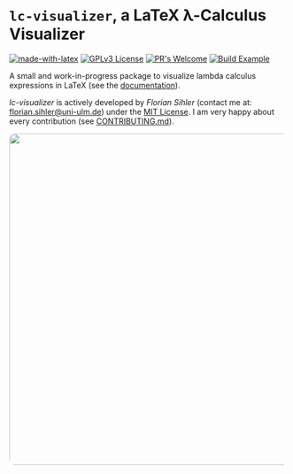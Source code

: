 # `lc-visualizer`, a LaTeX λ-Calculus Visualizer

[![made-with-latex](https://img.shields.io/badge/Made%20with-LaTeX-1f425f.svg)](https://www.latex-project.org/) [![GPLv3 License](https://img.shields.io/badge/License-GPL%20v3-yellow.svg)](https://opensource.org/licenses/GPL-3.0) [![PR's Welcome](https://img.shields.io/badge/PRs-welcome-brightgreen.svg?style=flat)](http://makeapullrequest.com) [![Build Example](https://github.com/EagleoutIce/latex-lambda-calculus-visualizer/actions/workflows/compile-examples.yaml/badge.svg)](https://github.com/EagleoutIce/latex-lambda-calculus-visualizer/actions/workflows/compile-examples.yaml)

A small and work-in-progress package to visualize lambda calculus expressions in LaTeX (see the [documentation](https://media.githubusercontent.com/media/EagleoutIce/latex-lambda-calculus-visualizer/gh-pages/build/visualizer-doc.pdf)).

*lc-visualizer* is actively developed by *Florian Sihler* (contact me at: <florian.sihler@uni-ulm.de>) under the [MIT License](LICENSE). I am very happy about every contribution (see [CONTRIBUTING.md](CONTRIBUTING.md)).

[<img style="border-radius:8pt" src="https://github.com/EagleoutIce/latex-lambda-calculus-visualizer/blob/gh-pages/example-1.png?raw=true" width="600" />](https://media.githubusercontent.com/media/EagleoutIce/latex-lambda-calculus-visualizer/gh-pages/build/example.pdf)